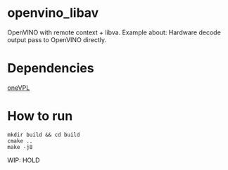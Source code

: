 # openvino_libav
OpenVINO with remote context + libva. Example about: Hardware decode output pass to OpenVINO directly.

# Dependencies

[oneVPL](https://github.com/intel/libvpl)


# How to run

    mkdir build && cd build
    cmake ..
    make -j8

WIP: HOLD
